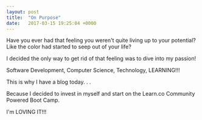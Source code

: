 ```yaml
---
layout: post
title:  "On Purpose"
date:   2017-03-15 19:25:04 +0000
---
```



Have you ever had that feeling you weren't quite living up to your potential? Like the color had started to seep out of your life? 

I decided the only way to get rid of that feeling was to dive into my passion!

Software Development, Computer Science, Technology, LEARNING!!!

This is why I have a blog today. . . 

Because I decided to invest in myself and start on the Learn.co Community Powered Boot Camp.

I'm LOVING IT!!!
